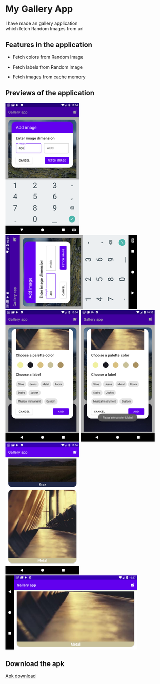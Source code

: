 # My Gallery App

I have made an gallery application
<br>
which fetch Random Images from url 

## Features in the application

- Fetch colors from Random Image

- Fetch labels from Random Image

- Fetch images from cache memory



## Previews of the application

<img title="" src="https://github.com/abhishek123-bit/CDN/blob/main/Gallery%20App/01.png?raw=true" alt="" width="231"> <img title="" src="https://github.com/abhishek123-bit/CDN/blob/main/Gallery%20App/02.png?raw=true" alt="" height="231"> <img title="" src="https://github.com/abhishek123-bit/CDN/blob/main/Gallery%20App/03.png?raw=true" alt="" width="231"> <img title="" src="https://github.com/abhishek123-bit/CDN/blob/main/Gallery%20App/04.png?raw=true" alt="" width="231"> <img title="" src="https://github.com/abhishek123-bit/CDN/blob/main/Gallery%20App/05.png?raw=true" alt="" width="231"> <img title="" src="https://github.com/abhishek123-bit/CDN/blob/main/Gallery%20App/06.png?raw=true" alt="" height="231">


## Download the apk

[Apk download](https://github.com/abhishek123-bit/Gallery-App/releases/download/0.0.1/app-debug.apk)
